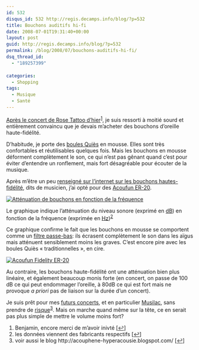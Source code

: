 ```yaml
---
id: 532
disqus_id: 532 http://regis.decamps.info/blog/?p=532
title: Bouchons auditifs hi-fi
date: 2008-07-01T19:31:40+00:00
layout: post
guid: http://regis.decamps.info/blog/?p=532
permalink: /blog/2008/07/bouchons-auditifs-hi-fi/
dsq_thread_id:
  - "189257399"

categories:
  - Shopping
tags:
  - Musique
  - Santé
---
```

[Après le concert de Rose Tattoo d’hier](http://friendfeed.com/e/3ea339cf-34c7-7522-779b-b4fdf16ffdd8/Je-vais-au-Trabendo-couter-Rose-Tattoo/)<sup><a href="#footnote_0_532" id="identifier_0_532" class="footnote-link footnote-identifier-link" title="Benjamin, encore merci de m’avoir inivt&eacute;">1</a></sup>, je suis ressorti à moitié sourd et entièrement convaincu que je devais m’acheter des bouchons d’oreille haute-fidélité.

D’habitude, je porte des [boules Quiès](http://www.quies.com/) en mousse. Elles sont très confortables et réutilisables quelques fois. Mais les bouchons en mousse déforment complètement le son, ce qui n’est pas gênant quand c’est pour éviter d’entendre un ronflement, mais fort désagréable pour écouter de la musique.

Après m’être un peu [renseigné sur l’internet sur les bouchons hautes-fidélité](http://www.mikaelcarissimo.com/?p=92), dits de musicien, j’ai opté pour des [Acoufun ER-20](http://www.acoufun.com/boutique/achat/produit_details.php?id=10).
  
<!--more-->


  
[<img src="/blog/wp-content/uploads/2008/07/attenuation_des_bouchons_auditifs-300x203.png" alt="Atténuation de bouchons en fonction de la fréquence" title="attenuation des bouchons auditifs" width="300" height="203" class="alignleft size-medium wp-image-536" srcset="/blog/wp-content/uploads/2008/07/attenuation_des_bouchons_auditifs-300x203.png 300w, /blog/wp-content/uploads/2008/07/attenuation_des_bouchons_auditifs.png 673w" sizes="(max-width: 300px) 100vw, 300px" />](/blog/wp-content/uploads/2008/07/attenuation_des_bouchons_auditifs.png)
  
Le graphique indique l’atténuation du niveau sonore (exprimé en [dB](http://http://fr.wikipedia.org/wiki/Decibel)) en fonction de la fréquence (exprimée en [Hz](http://http://fr.wikipedia.org/wiki/Hertz))<sup><a href="#footnote_1_532" id="identifier_1_532" class="footnote-link footnote-identifier-link" title="les donn&eacute;es viennent des fabricants respectifs">2</a></sup>

Ce graphique confirme le fait que les bouchons en mousse se comportent comme un [filtre passe-bas](http://fr.wikipedia.org/wiki/Passe-bas): ils écrasent complètement le son dans les aïgus mais atténuent sensiblement moins les graves. C’est encore pire avec les boules Quiès « traditionnelles », en cire. 

[<img src="/blog/wp-content/uploads/2008/07/img_1788-224x300.jpg" alt="Acoufun Fidelity ER-20" title="Bouchon Acoufun ER-20" width="224" height="300" class="alignright size-medium wp-image-533" srcset="/blog/wp-content/uploads/2008/07/img_1788-224x300.jpg 224w, /blog/wp-content/uploads/2008/07/img_1788.jpg 660w" sizes="(max-width: 224px) 100vw, 224px" />](/blog/wp-content/uploads/2008/07/img_1788.jpg)
  
Au contraire, les bouchons haute-fidélité ont une atténuation bien plus linéaire, et également beaucoup monis forte (en concert, on passe de 100 dB ce qui peut endommager l’oreille, à 80dB ce qui est fort mais ne provoque _a priori_ pas de liaison sur la durée d’un concert).

Je suis prêt pour mes [futurs concerts](http://www.lastfm.fr/event/527871), et en particulier [Musilac](http://www.lastfm.fr/event/527871), sans prendre de [risque](http://www.rfc1149.net/blog/2005/06/05/cela_n_arrive_pas_qu_aux_autres_1/)<sup><a href="#footnote_2_532" id="identifier_2_532" class="footnote-link footnote-identifier-link" title="voir aussi le blog http://acouphene-hyperacousie.blogspot.com/">3</a></sup>. Mais on marche quand même sur la tête, ce en serait pas plus simple de mettre le volume moins fort?

<ol class="footnotes">
  <li id="footnote_0_532" class="footnote">
    Benjamin, encore merci de m’avoir inivté [<a href="#identifier_0_532" class="footnote-link footnote-back-link">&#8617;</a>]
  </li>
  <li id="footnote_1_532" class="footnote">
    les données viennent des fabricants respectifs [<a href="#identifier_1_532" class="footnote-link footnote-back-link">&#8617;</a>]
  </li>
  <li id="footnote_2_532" class="footnote">
    voir aussi le blog http://acouphene-hyperacousie.blogspot.com/ [<a href="#identifier_2_532" class="footnote-link footnote-back-link">&#8617;</a>]
  </li>
</ol>
